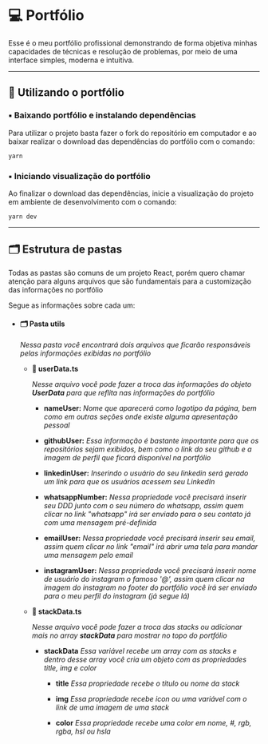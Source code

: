   
  

💻 Portfólio
============

Esse é o meu portfólio profissional demonstrando de forma objetiva minhas capacidades de técnicas e resolução de problemas, por meio de uma interface simples, moderna e intuitiva.

  
  

* * *

  
  

🎲 Utilizando o portfólio
---------------------

### ▪️ Baixando portfólio e instalando dependências

Para utilizar o projeto basta fazer o fork do repositório em computador e ao baixar realizar o download das dependências do portfólio com o comando:

```
yarn
```

### ▪️ Iniciando visualização do portfólio

Ao finalizar o download das dependências, inicie a visualização do projeto em ambiente de desenvolvimento com o comando:

```
yarn dev
```

  
  

* * *

🗂 Estrutura de pastas
----------------------

Todas as pastas são comuns de um projeto React, porém quero chamar atenção para alguns arquivos que são fundamentais para a customização das informações no portfólio

Segue as informações sobre cada um:

*   #### 🗂 Pasta utils
    
    _Nessa pasta você encontrará dois arquivos que ficarão responsáveis pelas informações exibidas no portfólio_
    
    *   **📄 userData.ts**
        
        _Nesse arquivo você pode fazer a troca das informações do objeto **UserData** para que reflita nas informações do portfólio_
        
        *   **nameUser:** _Nome que aparecerá como logotipo da página, bem como em outras seções onde existe alguma apresentação pessoal_
            
        *   **githubUser:** _Essa informação é bastante importante para que os repositórios sejam exibidos, bem como o link do seu github e a imagem de perfil que ficará disponível na portfólio_
            
        *   **linkedinUser:** _Inserindo o usuário do seu linkedin será gerado um link para que os usuários acessem seu LinkedIn_
            
        *   **whatsappNumber:** _Nessa propriedade você precisará inserir seu DDD junto com o seu número do whatsapp, assim quem clicar no link "whatsapp" irá ser enviado para o seu contato já com uma mensagem pré-definida_

        *   **emailUser:** _Nessa propriedade você precisará inserir seu email, assim quem clicar no link "email" irá abrir uma tela para mandar uma mensagem pelo email_

        *   **instagramUser:** _Nessa propriedade você precisará inserir nome de usuário do instagram o famoso '@', assim quem clicar na imagem do instagram no footer do portfólio você irá ser enviado para o meu perfil do instagram (já segue lá)_

    *   **📄 stackData.ts**

        _Nesse arquivo você pode fazer a troca das stacks ou adicionar mais no array **stackData** para mostrar no topo do portfólio_

        *   **stackData** _Essa variável recebe um array com as stacks e dentro desse array você cria um objeto com as propriedades *title*, *img* e *color*_

            *   **title** _Essa propriedade recebe o titulo ou nome da stack_

            *   **img** _Essa propriedade recebe icon ou uma variável com o link de uma imagem de uma stack_

            *   **color** _Essa propriedade recebe uma color em nome, #, rgb, rgba, hsl ou hsla_

